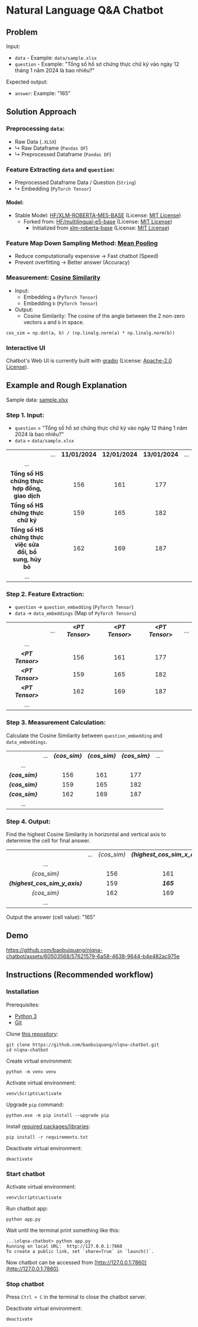 # Natural Language Q&A Chatbot

## Problem

Input:
* `data` - Example: `data/sample.xlsx`
* `question` - Example: "Tổng số hồ sơ chứng thực chữ ký vào ngày 12 tháng 1 năm 2024 là bao nhiêu?"

Expected output:
* `answer`: Example: "165"

## Solution Approach

### Preprocessing `data`:

* Raw Data (`.XLSX`)
* ↳ Raw Dataframe (`Pandas DF`)
* ↳ Preprocessed Dataframe (`Pandas DF`)


### Feature Extracting `data` and `question`:

* Preprocessed Dataframe Data / Question (`String`)
* ↳ Embedding (`PyTorch Tensor`)

#### Model:
* Stable Model: [HF/XLM-ROBERTA-ME5-BASE](https://huggingface.co/baobuiquang/XLM-ROBERTA-ME5-BASE) (License: [MIT License](https://choosealicense.com/licenses/mit/))
  * Forked from: [HF/multilingual-e5-base](https://huggingface.co/intfloat/multilingual-e5-base) (License: [MIT License](https://choosealicense.com/licenses/mit/))
    * Initialized from [xlm-roberta-base](https://huggingface.co/xlm-roberta-base) (License: [MIT License](https://choosealicense.com/licenses/mit/))


### Feature Map Down Sampling Method: [Mean Pooling](https://paperswithcode.com/method/average-pooling)

* Reduce computationally expensive -> Fast chatbot (Speed)
* Prevent overfitting -> Better answer (Accuracy)

### Measurement: [Cosine Similarity](https://en.wikipedia.org/wiki/Cosine_similarity)
* Input:
  * Embedding `a` (`PyTorch Tensor`)
  * Embedding `b` (`PyTorch Tensor`)
* Output:
  * Cosine Similarity: The cosine of the angle between the 2 non-zero vectors `a` and `b` in space.
```
cos_sim = np.dot(a, b) / (np.linalg.norm(a) * np.linalg.norm(b))
```

### Interactive UI

Chatbot's Web UI is currently built with [gradio](https://github.com/gradio-app/gradio)  (License: [Apache-2.0 License](https://choosealicense.com/licenses/apache-2.0/)).

## Example and Rough Explanation

Sample data: [sample.xlsx](https://github.com/baobuiquang/nlqna-chatbot/blob/main/data/sample.xlsx)

### Step 1. Input:
* `question` = "Tổng số hồ sơ chứng thực chữ ký vào ngày 12 tháng 1 năm 2024 là bao nhiêu?"
* `data` = `data/sample.xlsx`

|                                                         |       |                |                |                |       |
| :-----------------------------------------------------: | :---: | :------------: | :------------: | :------------: | :---: |
|                                                         |  ...  | **11/01/2024** | **12/01/2024** | **13/01/2024** |  ...  |
|                           ...                           |       |                |                |                |       |
|      **Tổng số HS chứng thực hợp đồng, giao dịch**      |       |      156       |      161       |      177       |       |
|            **Tổng số HS chứng thực chữ ký**             |       |      159       |      165       |      182       |       |
| **Tổng số HS chứng thực việc sửa đổi, bổ sung, hủy bỏ** |       |      162       |      169       |      187       |       |
|                           ...                           |       |                |                |                |       |

### Step 2. Feature Extraction:

* `question` -> `question_embedding` (`PyTorch Tensor`)
* `data` -> `data_embeddings` (Map of `PyTorch Tensors`)

|                     |       |                     |                     |                     |       |
| :-----------------: | :---: | :-----------------: | :-----------------: | :-----------------: | :---: |
|                     |  ...  | ***\<PT Tensor\>*** | ***\<PT Tensor\>*** | ***\<PT Tensor\>*** |  ...  |
|         ...         |       |                     |                     |                     |       |
| ***\<PT Tensor\>*** |       |         156         |         161         |         177         |       |
| ***\<PT Tensor\>*** |       |         159         |         165         |         182         |       |
| ***\<PT Tensor\>*** |       |         162         |         169         |         187         |       |
|         ...         |       |                     |                     |                     |       |

### Step 3. Measurement Calculation:

Calculate the Cosine Similarity between `question_embedding` and `data_embeddings`.

|                 |       |                 |                 |                 |       |
| :-------------: | :---: | :-------------: | :-------------: | :-------------: | :---: |
|                 |  ...  | ***{cos_sim}*** | ***{cos_sim}*** | ***{cos_sim}*** |  ...  |
|       ...       |       |                 |                 |                 |       |
| ***{cos_sim}*** |       |       156       |       161       |       177       |       |
| ***{cos_sim}*** |       |       159       |       165       |       182       |       |
| ***{cos_sim}*** |       |       162       |       169       |       187       |       |
|       ...       |       |                 |                 |                 |       |

### Step 4. Output:

Find the highest Cosine Similarity in horizontal and vertical axis to determine the cell for final answer.

|                                |       |             |                                |             |       |
| :----------------------------: | :---: | :---------: | :----------------------------: | :---------: | :---: |
|                                |  ...  | *{cos_sim}* | ***{highest_cos_sim_x_axis}*** | *{cos_sim}* |  ...  |
|              ...               |       |             |                                |             |       |
|          *{cos_sim}*           |       |     156     |              161               |     177     |       |
| ***{highest_cos_sim_y_axis}*** |       |     159     |           ***165***            |     182     |       |
|          *{cos_sim}*           |       |     162     |              169               |     187     |       |
|              ...               |       |             |                                |             |       |

Output the answer (cell value): "165"

## Demo

https://github.com/baobuiquang/nlqna-chatbot/assets/60503568/57621579-6a58-4638-9644-b4e482ac975e

## Instructions (Recommended workflow)

### Installation

Prerequisites:
* [Python 3](https://www.python.org/downloads/)
* [Git](https://git-scm.com/downloads)

Clone [this repository](https://github.com/baobuiquang/nlqna-chatbot):
```
git clone https://github.com/baobuiquang/nlqna-chatbot.git
cd nlqna-chatbot
```

Create virtual environment:
```
python -m venv venv
```

Activate virtual environment:
```
venv\Scripts\activate
```

Upgrade `pip` command:
```
python.exe -m pip install --upgrade pip
```

Install [required packages/libraries](https://github.com/baobuiquang/nlqna-chatbot/blob/main/requirements.txt):
```
pip install -r requirements.txt
```

Deactivate virtual environment:
```
deactivate
```

### Start chatbot

Activate virtual environment:
```
venv\Scripts\activate
```

Run chatbot app:
```
python app.py
```

Wait until the terminal print something like this:
```
...\nlqna-chatbot> python app.py
Running on local URL:  http://127.0.0.1:7860
To create a public link, set `share=True` in `launch()`.
```

Now chatbot can be accessed from [http://127.0.0.1:7860](http://127.0.0.1:7860).

### Stop chatbot

Press `Ctrl + C` in the terminal to close the chatbot server.

Deactivate virtual environment:
```
deactivate
```
